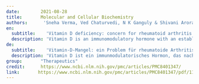 ```yaml
---
date:        2021-08-28
title:       Molecular and Cellular Biochemistry 
authors:      'Sneha Verma, Ved Chaturvedi, N K Ganguly & Shivani Arora Mittal'
en:
  subtitle:    'Vitamin D deficiency: concern for rheumatoid arthritis and COVID-19?'
  description: 'Vitamin D is an immunomodulatory hormone with an established role in calcium and phosphate metabolism and skeletal mineralization. Evidence showing its immunological benefits by regulating essential components of the innate and adaptive immune system is prevalent. Vitamin D deficiency is reported worldwide and is thereby found to be associated with various immune-related diseases. Rheumatoid Arthritis and COVID-19 are two such diseases, sharing a similar hyperinflammatory response. Various studies have found an association of lower Vitamin D levels to be associated with both these diseases. However, contrasting data is also reported. We review here the available scientific data on risk factor association and supplementation benefits of Vitamin D in Rheumatoid Arthritis and COVID-19, intending to critically evaluate the literature.'
de: 
  subtitle:    'Vitamin-D-Mangel: ein Problem für rheumatoide Arthritis und COVID-19?'
  description: 'Vitamin D ist ein immunmodulatorisches Hormon, das nachweislich eine Rolle im Kalzium- und Phosphatstoffwechsel und bei der Mineralisierung des Skeletts spielt. Es gibt zahlreiche Belege für seinen immunologischen Nutzen durch die Regulierung wesentlicher Komponenten des angeborenen und adaptiven Immunsystems. Vitamin-D-Mangel ist weltweit bekannt und wird mit verschiedenen immunologischen Krankheiten in Verbindung gebracht. Rheumatoide Arthritis und COVID-19 sind zwei solcher Krankheiten, die eine ähnliche hyperinflammatorische Reaktion aufweisen. In verschiedenen Studien wurde ein Zusammenhang zwischen einem niedrigeren Vitamin-D-Spiegel und diesen beiden Krankheiten festgestellt. Jedoch werden auch Daten berichtet, die diesem widersprechen. Wir überprüfen hier die verfügbaren wissenschaftlichen Daten über die Assoziation von Risikofaktoren und den Nutzen einer Vitamin-D-Supplementierung bei rheumatoider Arthritis und COVID-19 und beabsichtigen, die Literatur kritisch zu bewerten.'
group:       "Therapeutics"
credit:      https://www.ncbi.nlm.nih.gov/pmc/articles/PMC8401347/
link:       https://www.ncbi.nlm.nih.gov/pmc/articles/PMC8401347/pdf/11010_2021_Article_4245.pdf
---
```

<object data="{{ page.link }}" style='height:calc(100vh - 400px); width: 100%' type='application/pdf'></object>